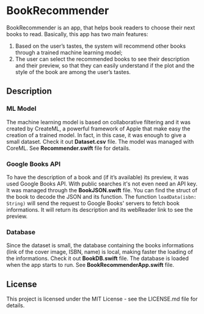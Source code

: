 # BookRecommender

BookRecommender is an app, that helps book readers to choose their next
books to read. Basically, this app has two main features:
1. Based on the user’s tastes, the system will recommend other books
through a trained machine learning model;
2. The user can select the recommended books to see their description and
their preview, so that they can easily understand if the plot and the style
of the book are among the user’s tastes.

## Description

### ML Model
The machine learning model is based on collaborative filtering and it was created by CreateML, a powerful framework
of Apple that make easy the creation of a trained model. In fact, in this case,
it was enough to give a small dataset. Check it out **Dataset.csv** file.
The model was managed with CoreML. See **Recommender.swift** file for details.

### Google Books API
To have the description of a book and (if it’s available) its preview, it was used Google Books API. With public searches it's not even need an API key.
It was managed through the **BookJSON.swift** file. You can find the struct of the book to decode the JSON and its function.
The function ```loadData(isbn: String)``` will send the request to Google Books' servers to fetch book informations. It will return its description and its webReader link to see the preview.


### Database
Since the dataset is small, the database containing the books informations
(link of the cover image, ISBN, name) is local, making faster the loading of
the informations. Check it out **BookDB.swift** file.
The database is loaded when the app starts to run. See **BookRecommenderApp.swift** file.


## License

This project is licensed under the MIT License - see the LICENSE.md file for details.
